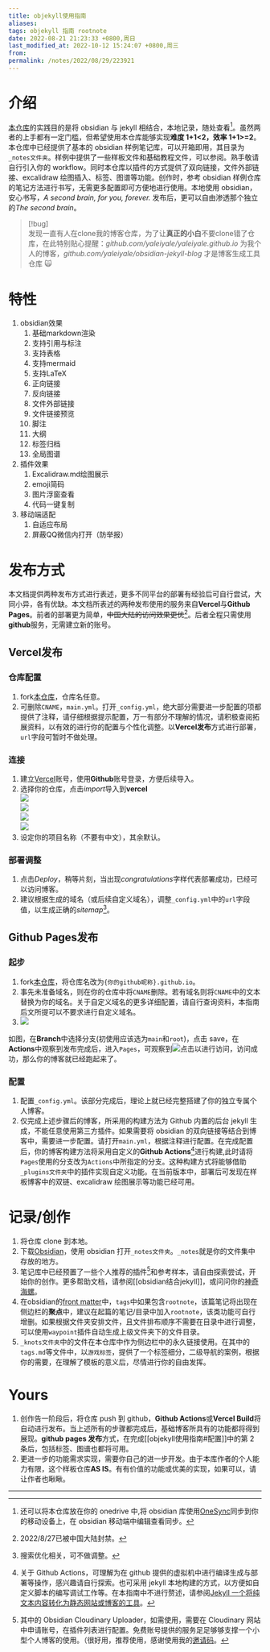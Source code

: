 ```yaml
---
title: objekyll使用指南
aliases: 
tags: objekyll 指南 rootnote
date: 2022-08-21 21:23:33 +0800,周日
last_modified_at: 2022-10-12 15:24:07 +0800,周三
from: 
permalink: /notes/2022/08/29/223921
---
```


# 介绍

[本仓库](https://github.com/yaleiyale/obsidian-jekyll-blog)的实践目的是将 obsidian 与 jekyll 相结合，本地记录，随处查看[^1]。虽然两者的上手都有一定门槛，但希望使用本仓库能够实现**难度 1+1<2，效率 1+1>=2**。本仓库中已经提供了基本的 obsidian 样例笔记库，可以开箱即用，其目录为`_notes文件夹`。样例中提供了一些样板文件和基础教程文件，可以参阅。熟手敬请自行引入你的 workflow。同时本仓库以插件的方式提供了双向链接，文件外部链接、excalidraw 绘图插入、标签、图谱等功能。创作时，参考 obsidian 样例仓库的笔记方法进行书写，无需更多配置即可方便地进行使用。本地使用 obsidian，安心书写，_A second brain, for you, forever._ 发布后，更可以自由渗透那个独立的*The second brain*。

> [!bug]  
> 发现一直有人在clone我的博客仓库，为了让**真正的小白**不要clone错了仓库，在此特别贴心提醒：*github.com/yaleiyale/yaleiyale.github.io* 为我个人的博客，*github.com/yaleiyale/obsidian-jekyll-blog* 才是博客生成工具仓库 :scream_cat:

# 特性

1. obsidian效果
    1. 基础markdown渲染
    2. 支持引用与标注
    3. 支持表格
    4. 支持mermaid
    5. 支持LaTeX
    6. 正向链接
    7. 反向链接
    8. 文件外部链接
    9. 文件链接预览
    10. 脚注
    11. 大纲
    12. 标签归档
    13. 全局图谱
2. 插件效果
    1. Excalidraw.md绘图展示
    2. emoji简码
    3. 图片浮窗查看
    4. 代码一键复制
3. 移动端适配
    1. 自适应布局
    2. 屏蔽QQ微信内打开（防举报）

# 发布方式

本文档提供两种发布方式进行表述，更多不同平台的部署有经验后可自行尝试，大同小异，各有优缺。本文档所表述的两种发布使用的服务来自**Vercel**与**Github Pages**。前者的部署更为简单，~~中国大陆的访问效果更优~~[^2]。后者全程只需使用**github**服务，无需建立新的账号。

## Vercel发布

### 仓库配置

1. fork[本仓库](https://github.com/yaleiyale/obsidian-jekyll-blog)，仓库名任意。
2. 可删除`CNAME`，`main.yml`。打开`_config.yml`，绝大部分需要进一步配置的项都提供了注释，请仔细根据提示配置，万一有部分不理解的情况，请积极查阅拓展资料，以有效的进行你的配置与个性化调整。以**Vercel发布**方式进行部署，`url`字段可暂时不做处理。

### 连接

1. 建立[Vercel](https://vercel.com/)账号，使用**Github**账号登录，方便后续导入。
2. 选择你的仓库，点击*import*导入到**vercel**  
![](https://res.cloudinary.com/dbbz8b3ce/image/upload/v1661259510/image_note/zeuxgh4hgfqzo5phn4fi.png)  
![](https://res.cloudinary.com/dbbz8b3ce/image/upload/v1661259536/image_note/ehp6gwsbwmuxoxnnpvuu.png)  
![](https://res.cloudinary.com/dbbz8b3ce/image/upload/v1661259568/image_note/tynet8imx1xoprq6tstr.png)  
![](https://res.cloudinary.com/dbbz8b3ce/image/upload/v1661259747/image_note/ayzilsxuzehr4pmropxh.png)
3. 设定你的项目名称（不要有中文），其余默认。

### 部署调整

1. 点击*Deploy*，稍等片刻，当出现*congratulations*字样代表部署成功，已经可以访问博客。
2. 建议根据生成的域名（或后续自定义域名），调整`_config.yml`中的`url`字段值，以生成正确的*sitemap*[^3]。

## Github Pages发布

### 起步

1. fork[本仓库](https://github.com/yaleiyale/obsidian-jekyll-blog)，将仓库名改为`{你的github昵称}.github.io`。
2. 事先未准备域名，则在你的仓库中将`CNAME`删除。若有域名则将`CNAME`中的文本替换为你的域名。关于自定义域名的更多详细配置，请自行查询资料，本指南后文所提可以不要求进行自定义域名。
3. ![](https://res.cloudinary.com/dbbz8b3ce/image/upload/v1661089854/image_note/g6fxa11s5tfcnuukcwlj.png)

如图，在**Branch**中选择分支(初使用应该选为`main`和`root`)，点击 save，在**Actions**中观察到发布完成后，进入`Pages`，可观察到![](https://res.cloudinary.com/dbbz8b3ce/image/upload/v1661090145/image_note/s919hgtgt8kchljyobs4.png)点击以进行访问，访问成功，那么你的博客就已经跑起来了。

### 配置

1. 配置`_config.yml`。该部分完成后，理论上就已经完整搭建了你的独立专属个人博客。
2. 仅完成上述步骤后的博客，所采用的构建方法为 Github 内置的后台 jekyll 生成，不能任意使用第三方插件。如果需要将 obsidian 的双向链接等结合到博客中，需要进一步配置。请打开`main.yml`，根据注释进行配置。在完成配置后，你的博客构建方法将采用自定义的**Github Actions**[^4]进行构建,此时请将`Pages`使用的分支改为`Actions`中所指定的分支。这种构建方式将能够借助`_plugins文件夹`中的插件实现自定义功能。在当前版本中，部署后可发现在样板博客中的双链、excalidraw 绘图展示等功能已经可用。

# 记录/创作

1. 将仓库 clone 到本地。
2. 下载[Obsidian](https://obsidian.md/)，使用 obsidian 打开`_notes文件夹`。`_notes`就是你的文件集中存放的地方。
3. 笔记库中已经预置了一些个人推荐的插件[^5]和参考样本，请自由探索尝试，开始你的创作。更多帮助文档，请参阅[[obsidian结合jekyll]]，或问问你的[神奇海螺](https://res.cloudinary.com/dbbz8b3ce/image/upload/v1661131544/image_note/icglvr2xcfqdtkrhfnx3.png)。
4. 在obsidian的[front matter](https://publish.obsidian.md/help-zh/%E9%AB%98%E7%BA%A7%E7%94%A8%E6%B3%95/YAML+front+matter)中，`tags`中如果包含`rootnote`，该篇笔记将出现在侧边栏的**聚点**中，建议在起篇的笔记/目录中加入`rootnote`，该类功能可自行增删。如果根据文件夹安排文件，且文件排布顺序不需要在目录中进行调整，可以使用`waypoint`插件自动生成上级文件夹下的文件目录。
5. `_knots文件夹`中的文件在本仓库中作为侧边栏中的永久链接使用。在其中的`tags.md`等文件中，以`游戏标签`，提供了一个标签细分，二级导航的案例，根据你的需要，在理解了模板的意义后，尽情进行你的自由发挥。

# Yours

1. 创作告一阶段后，将仓库 push 到 github，**Github Actions**或**Vercel Build**将自动进行发布。当上述所有的步骤都完成后，基础博客所具有的功能都将得到展现。**github pages 发布**方式，在完成[[objekyll使用指南#配置]]中的第 2 条后，包括标签、图谱也都将可用。
2. 更进一步的功能需求实现，需要你自己的进一步开发。由于本库作者的个人能力有限，这个样板仓库**AS IS**。有有价值的功能或优美的实现，如果可以，请让作者也瞅瞅。

---

[^1]: 还可以将本仓库放在你的 onedrive 中,将 obsidian 库使用[OneSync](https://play.google.com/store/apps/details?id=com.ttxapps.onesyncv2&hl=zh&gl=US)同步到你的移动设备上，在 obsidian 移动端中编辑查看同步。

[^2]: 2022/8/27已被中国大陆封禁。

[^3]: 搜索优化相关，可不做调整。

[^4]: 关于 Github Actions，可理解为在 github 提供的虚拟机中进行编译生成与部署等操作，感兴趣请自行探索。也可采用 jekyll 本地构建的方式，以方便如自定义脚本的编写调试工作等。在本指南中不进行赘述，请参阅[Jekyll 一个将纯文本内容转化为静态网站或博客的工具](https://www.jekyll.com.cn/)。

[^5]: 其中的 Obsidian Cloudinary Uploader，如需使用，需要在 Cloudinary 网站中申请账号，在插件列表进行配置。免费账号提供的服务足足够够支撑一个小型个人博客的使用。（很好用，推荐使用，感谢使用我的[邀请码](https://cloudinary.com/invites/lpov9zyyucivvxsnalc5/h84ed9tsekqvcjy3opuz?t=default)。
